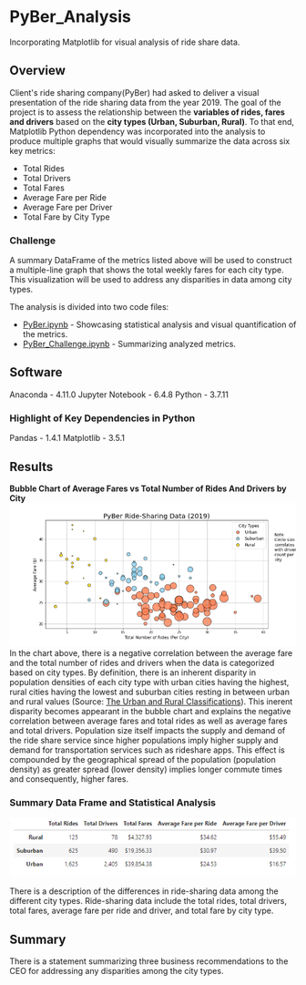 # PyBer_Analysis
Incorporating Matplotlib for visual analysis of ride share data. 

## Overview 
Client's ride sharing company(PyBer) had asked to deliver a visual presentation of the ride sharing data from the year 2019. The goal of the project is to assess the relationship between the **variables of rides, fares and drivers** based on the **city types (Urban, Suburban, Rural)**. To that end, Matplotlib Python dependency was incorporated into the analysis to produce multiple graphs that would visually summarize the data across six key metrics: 
- Total Rides 
- Total Drivers
- Total Fares 
- Average Fare per Ride 
- Average Fare per Driver 
- Total Fare by City Type 

### Challenge
A summary DataFrame of the metrics listed above will be used to construct a multiple-line graph that shows the total weekly fares for each city type. This visualization will be used to address any disparities in data among city types. 

The analysis is divided into two code files: 
- [PyBer.ipynb](https://github.com/Fabalin/PyBer_Analysis/blob/main/PyBer.ipynb) - Showcasing statistical analysis and visual quantification of the metrics. 
- [PyBer_Challenge.ipynb](https://github.com/Fabalin/PyBer_Analysis/blob/main/PyBer_Challenge.ipynb) - Summarizing analyzed metrics. 

## Software
Anaconda - 4.11.0
Jupyter Notebook - 6.4.8
Python - 3.7.11

### Highlight of Key Dependencies in Python 
Pandas - 1.4.1
Matplotlib - 3.5.1

## Results
**Bubble Chart of Average Fares vs Total Number of Rides And Drivers by City**
![Bubble Chart of Average Fares vs Total Number of Rides And Drivers by City](https://github.com/Fabalin/PyBer_Analysis/blob/main/analysis/Fig1.png)
In the chart above, there is a negative correlation between the average fare and the total number of rides and drivers when the data is categorized based on city types. By definition, there is an inherent disparity in population densities of each city type with urban cities having the highest, rural cities having the lowest and suburban cities resting in between urban and rural values (Source: [The Urban and Rural Classifications](https://www2.census.gov/geo/pdfs/reference/GARM/Ch12GARM.pdf)). This inerent disparity becomes appearant in the bubble chart and explains the negative correlation between average fares and total rides as well as average fares and total drivers. Population size itself impacts the supply and demand of the ride share service since higher populations imply higher supply and demand for transportation services such as rideshare apps. This effect is compounded by the geographical spread of the population (population density) as greater spread (lower density) implies longer commute times and consequently, higher fares.  

### Summary Data Frame and Statistical Analysis 
![Summary Data Frame](https://github.com/Fabalin/PyBer_Analysis/blob/main/analysis/summary_df.png)


There is a description of the differences in ride-sharing data among the different city types. Ride-sharing data include the total rides, total drivers, total fares, average fare per ride and driver, and total fare by city type. 

## Summary 
There is a statement summarizing three business recommendations to the CEO for addressing any disparities among the city types.


